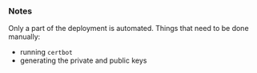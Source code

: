 ### Notes

Only a part of the deployment is automated.
Things that need to be done manually:
- running `certbot`
- generating the private and public keys